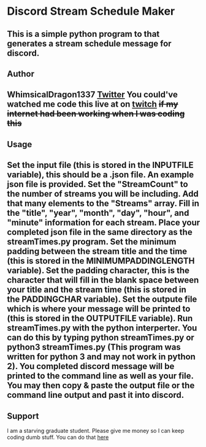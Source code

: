 # Discord Stream Schedule Maker

This is a simple python program to that generates a stream schedule message for discord.
---
## Author

WhimsicalDragon1337 [Twitter](https://twitter.com/Whimsical1337)
You could've watched me code this live at on [twitch](https://www.twitch.tv/whimsicaldragon1337) ~~if my internet had been working when I was coding this~~
---
## Usage

Set the input file (this is stored in the **INPUTFILE** variable), this should be a .json file. An example json file is provided. Set the "StreamCount" to the number of streams you will be including. Add that many elements to the "Streams" array. Fill in the "title", "year", "month", "day", "hour", and "minute" information for each stream. Place your completed json file in the same directory as the streamTimes.py program. Set the minimum padding between the stream title and the time (this is stored in the **MINIMUMPADDINGLENGTH** variable). Set the padding character, this is the character that will fill in the blank space between your title and the stream time (this is stored in the **PADDINGCHAR** variable). Set the outpute file which is where your message will be printed to (this is stored in the **OUTPUTFILE** variable). Run streamTimes.py with the python interperter. You can do this by typing **python streamTimes.py** or **python3 streamTimes.py** (This program was written for python 3 and may not work in python 2). You completed discord message will be printed to the command line as well as your file. You may then copy & paste the output file or the command line output and past it into discord.
---
## Support

I am a starving graduate student. Please give me money so I can keep coding dumb stuff. You can do that [here](https://ko-fi.com/whimsicaldragon1337)